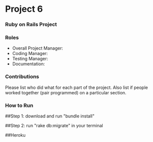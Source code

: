 # Project 6
### Ruby on Rails Project

### Roles
* Overall Project Manager:
* Coding Manager:
* Testing Manager:
* Documentation:

### Contributions
Please list who did what for each part of the project.
Also list if people worked together (pair programmed) on a particular section.
### How to Run
##Step 1: download and run "bundle install"

##Step 2: run "rake db:migrate" in your terminal


##Heroku

